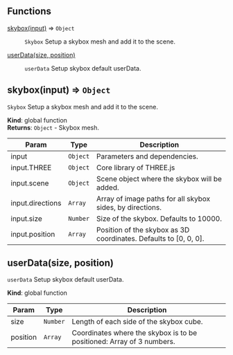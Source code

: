 ## Functions

<dl>
<dt><a href="#skybox">skybox(input)</a> ⇒ <code>Object</code></dt>
<dd><p><code>Skybox</code>
Setup a skybox mesh and add it to the scene.</p>
</dd>
<dt><a href="#userData">userData(size, position)</a></dt>
<dd><p><code>userData</code>
Setup skybox default userData.</p>
</dd>
</dl>

<a name="skybox"></a>

## skybox(input) ⇒ <code>Object</code>
`Skybox`
Setup a skybox mesh and add it to the scene.

**Kind**: global function  
**Returns**: <code>Object</code> - Skybox mesh.  

| Param | Type | Description |
| --- | --- | --- |
| input | <code>Object</code> | Parameters and dependencies. |
| input.THREE | <code>Object</code> | Core library of THREE.js |
| input.scene | <code>Object</code> | Scene object where the skybox will be added. |
| input.directions | <code>Array</code> | Array of image paths for all skybox sides, by directions. |
| input.size | <code>Number</code> | Size of the skybox. Defaults to 10000. |
| input.position | <code>Array</code> | Position of the skybox as 3D coordinates. Defaults to [0, 0, 0]. |

<a name="userData"></a>

## userData(size, position)
`userData`
Setup skybox default userData.

**Kind**: global function  

| Param | Type | Description |
| --- | --- | --- |
| size | <code>Number</code> | Length of each side of the skybox cube. |
| position | <code>Array</code> | Coordinates where the skybox is to be positioned: Array of 3 numbers. |

